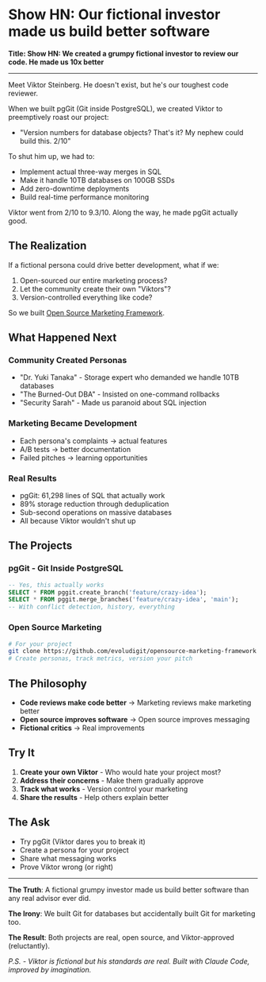 # Show HN: Our fictional investor made us build better software

**Title: Show HN: We created a grumpy fictional investor to review our code. He made us 10x better**

---

Meet Viktor Steinberg. He doesn't exist, but he's our toughest code reviewer.

When we built pgGit (Git inside PostgreSQL), we created Viktor to preemptively roast our project:
- "Version numbers for database objects? That's it? My nephew could build this. 2/10"

To shut him up, we had to:
- Implement actual three-way merges in SQL
- Make it handle 10TB databases on 100GB SSDs  
- Add zero-downtime deployments
- Build real-time performance monitoring

Viktor went from 2/10 to 9.3/10. Along the way, he made pgGit actually good.

## The Realization

If a fictional persona could drive better development, what if we:
1. Open-sourced our entire marketing process?
2. Let the community create their own "Viktors"?
3. Version-controlled everything like code?

So we built [Open Source Marketing Framework](https://github.com/evoludigit/opensource-marketing-framework).

## What Happened Next

### Community Created Personas
- "Dr. Yuki Tanaka" - Storage expert who demanded we handle 10TB databases
- "The Burned-Out DBA" - Insisted on one-command rollbacks
- "Security Sarah" - Made us paranoid about SQL injection

### Marketing Became Development
- Each persona's complaints → actual features
- A/B tests → better documentation
- Failed pitches → learning opportunities

### Real Results
- pgGit: 61,298 lines of SQL that actually work
- 89% storage reduction through deduplication
- Sub-second operations on massive databases
- All because Viktor wouldn't shut up

## The Projects

### pgGit - Git Inside PostgreSQL
```sql
-- Yes, this actually works
SELECT * FROM pggit.create_branch('feature/crazy-idea');
SELECT * FROM pggit.merge_branches('feature/crazy-idea', 'main');
-- With conflict detection, history, everything
```

### Open Source Marketing
```bash
# For your project
git clone https://github.com/evoludigit/opensource-marketing-framework
# Create personas, track metrics, version your pitch
```

## The Philosophy

- **Code reviews make code better** → Marketing reviews make marketing better
- **Open source improves software** → Open source improves messaging  
- **Fictional critics** → Real improvements

## Try It

1. **Create your own Viktor** - Who would hate your project most?
2. **Address their concerns** - Make them gradually approve
3. **Track what works** - Version control your marketing
4. **Share the results** - Help others explain better

## The Ask

- Try pgGit (Viktor dares you to break it)
- Create a persona for your project  
- Share what messaging works
- Prove Viktor wrong (or right)

---

**The Truth**: A fictional grumpy investor made us build better software than any real advisor ever did. 

**The Irony**: We built Git for databases but accidentally built Git for marketing too.

**The Result**: Both projects are real, open source, and Viktor-approved (reluctantly).

*P.S. - Viktor is fictional but his standards are real. Built with Claude Code, improved by imagination.*